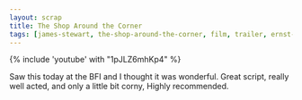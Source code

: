 ```yaml
---
layout: scrap
title: The Shop Around the Corner
tags: [james-stewart, the-shop-around-the-corner, film, trailer, ernst-lubitsch]
---
```

{% include 'youtube' with "1pJLZ6mhKp4" %}

Saw this today at the BFI and I thought it was wonderful. Great script, really well acted, and only a little bit corny,  Highly recommended.